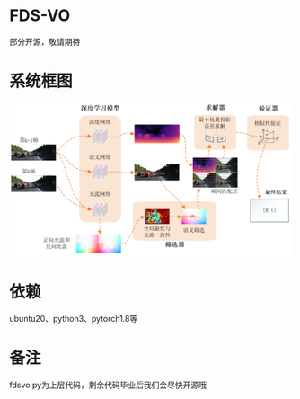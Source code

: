 # FDS-VO
部分开源，敬请期待

# 系统框图
![FDS-VO](./FDS-VO系统框图.png)

# 依赖
ubuntu20、python3、pytorch1.8等

# 备注
fdsvo.py为上层代码，剩余代码毕业后我们会尽快开源哦
